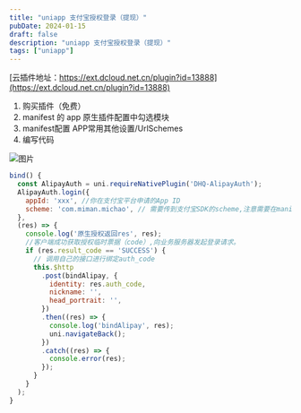 ```yaml
---
title: "uniapp 支付宝授权登录（提现）"
pubDate: 2024-01-15
draft: false
description: "uniapp 支付宝授权登录（提现）"
tags: ["uniapp"]
---
```


[云插件地址：https://ext.dcloud.net.cn/plugin?id=13888](https://ext.dcloud.net.cn/plugin?id=13888)

1. 购买插件（免费）  
2. manifest 的 app 原生插件配置中勾选模块  
3. manifest配置 APP常用其他设置/UrlSchemes    
4. 编写代码  

![图片](https://cdn.jiangwei.zone/blog/20240115144225.png)  

```js
bind() {
  const AlipayAuth = uni.requireNativePlugin('DHQ-AlipayAuth');
  AlipayAuth.login({
    appId: 'xxx', //你在支付宝平台申请的App ID
    scheme: 'com.miman.michao', // 需要传到支付宝SDK的scheme,注意需要在manifest.json-->App其他常用配置-->UrlSchemes中配置Android和iOS的
  },
  (res) => {
    console.log('原生授权返回res', res);
    //客户端成功获取授权临时票据（code）,向业务服务器发起登录请求。
    if (res.result_code == 'SUCCESS') {
      // 调用自己的接口进行绑定auth_code
      this.$http
        .post(bindAlipay, {
          identity: res.auth_code,
          nickname: '',
          head_portrait: '',
        })
        .then((res) => {
          console.log('bindAlipay', res);
          uni.navigateBack();
        })
        .catch((res) => {
          console.error(res);
        });
      }
    }
  );
}
```
